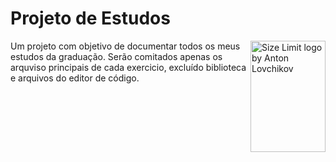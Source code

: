 # Projeto de Estudos

<img src="https://www.svgrepo.com/show/89240/student.svg" align="right"
     alt="Size Limit logo by Anton Lovchikov" width="120" height="178">

Um projeto com objetivo de documentar todos os meus estudos da graduação.
Serão comitados apenas os arquviso principais de cada exercicio, excluído biblioteca e arquivos do editor de código.
